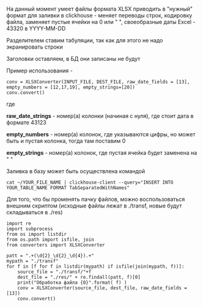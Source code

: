 На данный момент умеет файлы формата XLSX приводить в "нужный" формат для заливки в clickhouse - меняет переводы строк, кодировку файла, заменяет пустые ячейки на 0 или " ", своеобразные даты Excel - 43320 в YYYY-MM-DD

Разделителем ставим табуляции, так как для этого не надо экранировать строки

Заголовки оставляем, в БД они записаны не будут

Пример использования - 

```
conv = XLSXConverter(INPUT_FILE, DEST_FILE, raw_date_fields = [13], empty_numbers = [12,17,19], empty_strings=[20])
conv.convert()
```

где 

**raw_date_strings** - номер(а) колонки (начиная с нуля), где стоит дата в формате 43123 

**empty_numbers** - номер(а) колонок, где указываются цифры, но может быть и пустая колонка, тогда там поставим 0

**empty_strings** - номер(а) колонок, где пустая ячейка будет заменена на " "


Заливка в базу может быть осуществлена командой
```
cat ~/YOUR_FILE_NAME | clickhouse-client --query="INSERT INTO YOUR_TABLE_NAME FORMAT TabSeparatedWithNames"
```

Для того, что бы променять пачку файлов, можно воспользоваться внешним скриптом
(исходные файлы лежат в ./transf, новые будут складываться в ./res)

```
import re
import subprocess
from os import listdir
from os.path import isfile, join
from converters import XLSXConverter

patt = ".+(\d{2}_\d{2}_\d{4}).+"
mypath = "./transf"
for f in [f for f in listdir(mypath) if isfile(join(mypath, f))]:
    source_file = "./transf/"+f
    dest_file = "./res/" + re.findall(patt, f)[0]
    print("Обработка файла {0}".format( f) )
    conv = XLSXConverter(source_file, dest_file, raw_date_fields = [13])
    conv.convert()
```

